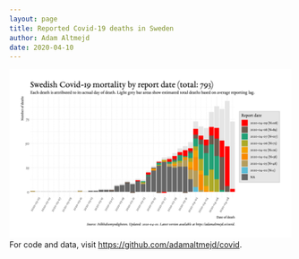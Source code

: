 ```yaml
---
layout: page
title: Reported Covid-19 deaths in Sweden
author: Adam Altmejd
date: 2020-04-10
---
```


![Graph of Swedish Covid-19 deaths with reporting delay.](deaths_lag_sweden_2020-04-10.png "Reporting delay in Swedish covid-19 deaths.")
For code and data, visit <https://github.com/adamaltmejd/covid>.
